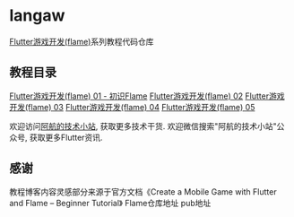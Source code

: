 # langaw

[Flutter游戏开发(flame)](https://blog.bugcatt.com/archives/279)系列教程代码仓库

## 教程目录
[Flutter游戏开发(flame) 01 - 初识Flame](https://blog.bugcatt.com/archives/279)
[Flutter游戏开发(flame) 02](https://blog.bugcatt.com/archives/292)
[Flutter游戏开发(flame) 03](https://blog.bugcatt.com/archives/560)
[Flutter游戏开发(flame) 04](https://blog.bugcatt.com/archives/562)
[Flutter游戏开发(flame) 05](https://blog.bugcatt.com/archives/564)

欢迎访问[阿航的技术小站](https://blog.bugcatt.com), 获取更多技术干货. 欢迎微信搜索"阿航的技术小站"公众号, 获取更多Flutter资讯.

## 感谢
教程博客内容灵感部分来源于官方文档《Create a Mobile Game with Flutter and Flame – Beginner Tutorial》
Flame仓库地址
pub地址